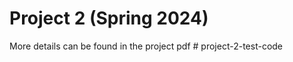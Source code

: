 # Project 2 (Spring 2024)
More details can be found in the project pdf
#   p r o j e c t - 2 - t e s t - c o d e  
 